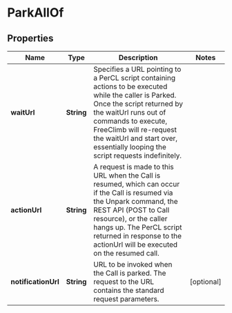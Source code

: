 

# ParkAllOf


## Properties

Name | Type | Description | Notes
------------ | ------------- | ------------- | -------------
**waitUrl** | **String** | Specifies a URL pointing to a PerCL script containing actions to be executed while the caller is Parked. Once the script returned by the waitUrl runs out of commands to execute, FreeClimb will re-request the waitUrl and start over, essentially looping the script requests indefinitely. | 
**actionUrl** | **String** | A request is made to this URL when the Call is resumed, which can occur if the Call is resumed via the Unpark command, the REST API (POST to Call resource), or the caller hangs up. The PerCL script returned in response to the actionUrl will be executed on the resumed call. | 
**notificationUrl** | **String** | URL to be invoked when the Call is parked. The request to the URL contains the standard request parameters. |  [optional]



